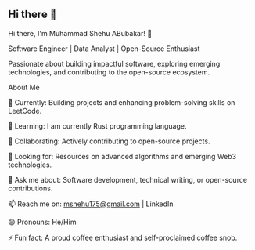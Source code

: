 ## Hi there 👋
Hi there, I'm Muhammad Shehu ABubakar! 👋

Software Engineer | Data Analyst | Open-Source Enthusiast

Passionate about building impactful software, exploring emerging technologies, and contributing to the open-source ecosystem.

About Me

🔭 Currently: Building projects and enhancing problem-solving skills on LeetCode.

🌱 Learning: I am currently Rust programming language.

👯 Collaborating: Actively contributing to open-source projects.

🤔 Looking for: Resources on advanced algorithms and emerging Web3 technologies.

💬 Ask me about: Software development, technical writing, or open-source contributions.

📫 Reach me on: mshehu175@gmail.com | LinkedIn

😄 Pronouns: He/Him

⚡ Fun fact: A proud coffee enthusiast and self-proclaimed coffee snob.


